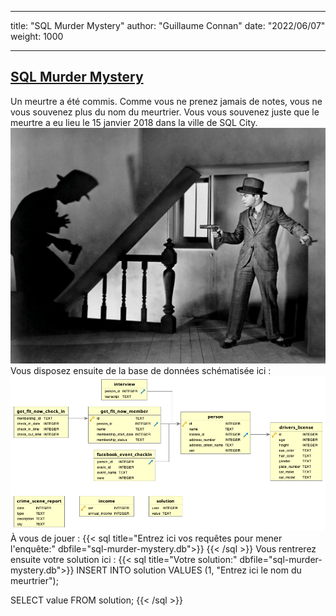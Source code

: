 
---
title: "SQL Murder Mystery"
author: "Guillaume Connan"
date: "2022/06/07"
weight: 1000

---


## [SQL Murder Mystery](https://github.com/NUKnightLab/sql-mysteries)
Un meurtre  a été commis.  Comme vous  ne prenez jamais  de notes, vous  ne vous
souvenez plus du nom du meurtrier. Vous  vous souvenez juste que le meurtre a eu
lieu le 15 janvier 2018 dans la ville de SQL City.
![e g robinson](./egr.webp)
Vous disposez ensuite de la base de données schématisée ici :
![bdd de sql murder mystery](./sqlmm.png)
À vous de jouer :
{{< sql title="Entrez ici vos requêtes pour mener l'enquête:" dbfile="sql-murder-mystery.db">}}
{{< /sql >}}
Vous rentrerez ensuite votre solution ici :
{{< sql title="Votre solution:" dbfile="sql-murder-mystery.db">}}
INSERT INTO solution VALUES (1, "Entrez ici le nom du meurtrier");

SELECT value FROM solution;
{{< /sql >}}
